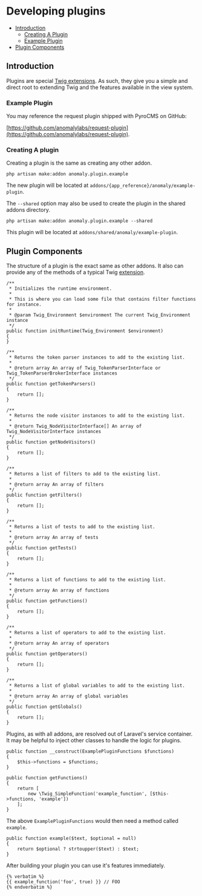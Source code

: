 # Developing plugins

- [Introduction](#introduction)
	- [Creating A Plugin](#creating-a-plugin)
	- [Example Plugin](#example-plugin)
- [Plugin Components](#plugin-components)

<a name="introduction"></a>
## Introduction

Plugins are special [Twig extensions](http://twig.sensiolabs.org/doc/advanced.html#creating-an-extension). As such, they give you a simple and direct root to extending Twig and the features available in the view system.

<a name="example-plugin"></a>
### Example Plugin

You may reference the request plugin shipped with PyroCMS on GitHub:

[https://github.com/anomalylabs/request-plugin](https://github.com/anomalylabs/request-plugin).

<a name="creating-a-plugin"></a>
### Creating A plugin

Creating a plugin is the same as creating any other addon.

	php artisan make:addon anomaly.plugin.example

The new plugin will be located at `addons/{app_reference}/anomaly/example-plugin`. 

The `--shared` option may also be used to create the plugin in the shared addons directory.

	php artisan make:addon anomaly.plugin.example --shared

This plugin will be located at `addons/shared/anomaly/example-plugin`.

<a name="plugin-components"></a>
## Plugin Components

The structure of a plugin is the exact same as other addons. It also can provide any of the methods of a typical Twig [extension](http://twig.sensiolabs.org/doc/advanced.html#creating-an-extension).

	/**
     * Initializes the runtime environment.
     *
     * This is where you can load some file that contains filter functions for instance.
     *
     * @param Twig_Environment $environment The current Twig_Environment instance
     */
    public function initRuntime(Twig_Environment $environment)
    {
    }

    /**
     * Returns the token parser instances to add to the existing list.
     *
     * @return array An array of Twig_TokenParserInterface or Twig_TokenParserBrokerInterface instances
     */
    public function getTokenParsers()
    {
        return [];
    }

    /**
     * Returns the node visitor instances to add to the existing list.
     *
     * @return Twig_NodeVisitorInterface[] An array of Twig_NodeVisitorInterface instances
     */
    public function getNodeVisitors()
    {
        return [];
    }

    /**
     * Returns a list of filters to add to the existing list.
     *
     * @return array An array of filters
     */
    public function getFilters()
    {
        return [];
    }

    /**
     * Returns a list of tests to add to the existing list.
     *
     * @return array An array of tests
     */
    public function getTests()
    {
        return [];
    }

    /**
     * Returns a list of functions to add to the existing list.
     *
     * @return array An array of functions
     */
    public function getFunctions()
    {
        return [];
    }

    /**
     * Returns a list of operators to add to the existing list.
     *
     * @return array An array of operators
     */
    public function getOperators()
    {
        return [];
    }

    /**
     * Returns a list of global variables to add to the existing list.
     *
     * @return array An array of global variables
     */
    public function getGlobals()
    {
        return [];
    }

Plugins, as with all addons, are resolved out of Laravel's service container. It may be helpful to inject other classes to handle the logic for plugins.

    public function __construct(ExamplePluginFunctions $functions)
    {
        $this->functions = $functions;
    }

    public function getFunctions()
    {
        return [
            new \Twig_SimpleFunction('example_function', [$this->functions, 'example'])
        ];
    }

The above `ExamplePluginFunctions` would then need a method called `example`.

	public function example($text, $optional = null)
	{
		return $optional ? strtoupper($text) : $text;
	}

	

After building your plugin you can use it's features immediately.

    {% verbatim %}
    {{ example_function('foo', true) }} // FOO
    {% endverbatim %}
